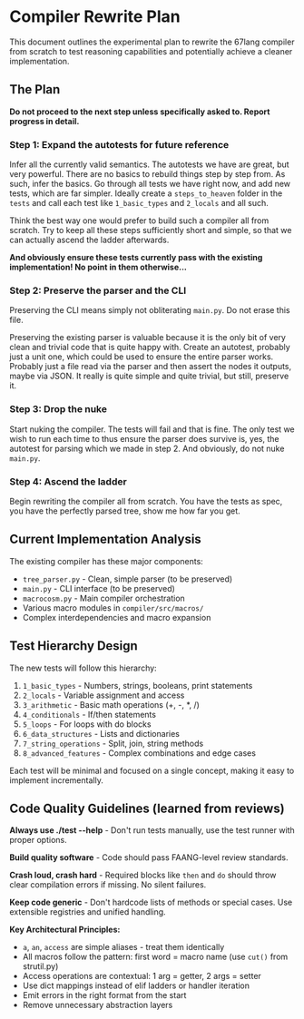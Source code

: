 # Compiler Rewrite Plan

This document outlines the experimental plan to rewrite the 67lang compiler from scratch to test reasoning capabilities and potentially achieve a cleaner implementation.

## The Plan

**Do not proceed to the next step unless specifically asked to. Report progress in detail.**

### Step 1: Expand the autotests for future reference

Infer all the currently valid semantics. The autotests we have are great, but very powerful. There are no basics to rebuild things step by step from. As such, infer the basics. Go through all tests we have right now, and add new tests, which are far simpler. Ideally create a `steps_to_heaven` folder in the `tests` and call each test like `1_basic_types` and `2_locals` and all such.

Think the best way one would prefer to build such a compiler all from scratch. Try to keep all these steps sufficiently short and simple, so that we can actually ascend the ladder afterwards.

**And obviously ensure these tests currently pass with the existing implementation! No point in them otherwise...**

### Step 2: Preserve the parser and the CLI

Preserving the CLI means simply not obliterating `main.py`. Do not erase this file.

Preserving the existing parser is valuable because it is the only bit of very clean and trivial code that is quite happy with. Create an autotest, probably just a unit one, which could be used to ensure the entire parser works. Probably just a file read via the parser and then assert the nodes it outputs, maybe via JSON. It really is quite simple and quite trivial, but still, preserve it.

### Step 3: Drop the nuke

Start nuking the compiler. The tests will fail and that is fine. The only test we wish to run each time to thus ensure the parser does survive is, yes, the autotest for parsing which we made in step 2. And obviously, do not nuke `main.py`.

### Step 4: Ascend the ladder

Begin rewriting the compiler all from scratch. You have the tests as spec, you have the perfectly parsed tree, show me how far you get.

## Current Implementation Analysis

The existing compiler has these major components:
- `tree_parser.py` - Clean, simple parser (to be preserved)
- `main.py` - CLI interface (to be preserved)  
- `macrocosm.py` - Main compiler orchestration
- Various macro modules in `compiler/src/macros/`
- Complex interdependencies and macro expansion

## Test Hierarchy Design

The new tests will follow this hierarchy:
1. `1_basic_types` - Numbers, strings, booleans, print statements
2. `2_locals` - Variable assignment and access
3. `3_arithmetic` - Basic math operations (+, -, *, /)
4. `4_conditionals` - If/then statements
5. `5_loops` - For loops with do blocks  
6. `6_data_structures` - Lists and dictionaries
7. `7_string_operations` - Split, join, string methods
8. `8_advanced_features` - Complex combinations and edge cases

Each test will be minimal and focused on a single concept, making it easy to implement incrementally.

## Code Quality Guidelines (learned from reviews)

**Always use ./test --help** - Don't run tests manually, use the test runner with proper options.

**Build quality software** - Code should pass FAANG-level review standards.

**Crash loud, crash hard** - Required blocks like `then` and `do` should throw clear compilation errors if missing. No silent failures.

**Keep code generic** - Don't hardcode lists of methods or special cases. Use extensible registries and unified handling.

**Key Architectural Principles:**
- `a`, `an`, `access` are simple aliases - treat them identically  
- All macros follow the pattern: first word = macro name (use `cut()` from strutil.py)
- Access operations are contextual: 1 arg = getter, 2 args = setter
- Use dict mappings instead of elif ladders or handler iteration
- Emit errors in the right format from the start
- Remove unnecessary abstraction layers